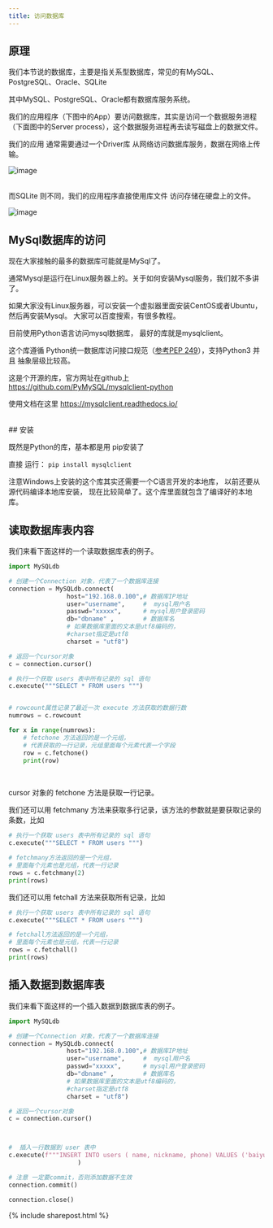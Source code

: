 ```yaml
---
title: 访问数据库
---
```



## 原理

我们本节说的数据库，主要是指关系型数据库，常见的有MySQL、PostgreSQL、Oracle、SQLite

其中MySQL、PostgreSQL、Oracle都有数据库服务系统。

我们的应用程序（下图中的App）要访问数据库，其实是访问一个数据服务进程（下面图中的Server process），这个数据服务进程再去读写磁盘上的数据文件。

我们的应用 通常需要通过一个Driver库 从网络访问数据库服务，数据在网络上传输。


![image](https://user-images.githubusercontent.com/36257654/37466758-8777e66e-2899-11e8-96f9-ab39b41c73c2.png)


<br>
而SQLite 则不同，我们的应用程序直接使用库文件 访问存储在硬盘上的文件。
          
![image](https://user-images.githubusercontent.com/36257654/37466827-ae25caba-2899-11e8-82d7-f3d656ffaba1.png)



## MySql数据库的访问

现在大家接触的最多的数据库可能就是MySql了。

通常Mysql是运行在Linux服务器上的。关于如何安装Mysql服务，我们就不多讲了。

如果大家没有Linux服务器，可以安装一个虚拟器里面安装CentOS或者Ubuntu，然后再安装Mysql。 大家可以百度搜索，有很多教程。


目前使用Python语言访问mysql数据库， 最好的库就是mysqlclient。


这个库遵循 Python统一数据库访问接口规范（[参考PEP 249](https://www.python.org/dev/peps/pep-0249/)），支持Python3 并且  抽象层级比较高。

这是个开源的库，官方网址在github上 https://github.com/PyMySQL/mysqlclient-python


使用文档在这里  https://mysqlclient.readthedocs.io/





<br>
## 安装

既然是Python的库，基本都是用 pip安装了

直接 运行： ```pip install mysqlclient``` 

注意Windows上安装的这个库其实还需要一个C语言开发的本地库， 以前还要从源代码编译本地库安装， 现在比较简单了。这个库里面就包含了编译好的本地库。

## 读取数据库表内容

我们来看下面这样的一个读取数据库表的例子。

```py
import MySQLdb

# 创建一个Connection 对象，代表了一个数据库连接
connection = MySQLdb.connect(
                host="192.168.0.100",# 数据库IP地址  
                user="username",     #  mysql用户名
                passwd="xxxxx",      # mysql用户登录密码
                db="dbname" ,        # 数据库名
                # 如果数据库里面的文本是utf8编码的，
                #charset指定是utf8
                charset = "utf8")   

# 返回一个cursor对象
c = connection.cursor()

# 执行一个获取 users 表中所有记录的 sql 语句
c.execute("""SELECT * FROM users """)


# rowcount属性记录了最近一次 execute 方法获取的数据行数
numrows = c.rowcount

for x in range(numrows):
    # fetchone 方法返回的是一个元组，
    # 代表获取的一行记录，元组里面每个元素代表一个字段
    row = c.fetchone()
    print(row)
```

<br>

cursor 对象的 fetchone 方法是获取一行记录。

我们还可以用 fetchmany 方法来获取多行记录，该方法的参数就是要获取记录的条数，比如

```py
# 执行一个获取 users 表中所有记录的 sql 语句
c.execute("""SELECT * FROM users """)

# fetchmany方法返回的是一个元组，
# 里面每个元素也是元组，代表一行记录
rows = c.fetchmany(2)
print(rows)
```

我们还可以用 fetchall 方法来获取所有记录，比如

```py
# 执行一个获取 users 表中所有记录的 sql 语句
c.execute("""SELECT * FROM users """)

# fetchall方法返回的是一个元组，
# 里面每个元素也是元组，代表一行记录
rows = c.fetchall()
print(rows)
```


## 插入数据到数据库表

我们来看下面这样的一个插入数据到数据库表的例子。


```py
import MySQLdb

# 创建一个Connection 对象，代表了一个数据库连接
connection = MySQLdb.connect(
                host="192.168.0.100",# 数据库IP地址  
                user="username",     #  mysql用户名
                passwd="xxxxx",      # mysql用户登录密码
                db="dbname" ,        # 数据库名
                # 如果数据库里面的文本是utf8编码的，
                #charset指定是utf8
                charset = "utf8")   

# 返回一个cursor对象
c = connection.cursor()



#  插入一行数据到 user 表中
c.execute(f"""INSERT INTO users ( name, nickname, phone) VALUES ('baiyueheiyu', '白月黑羽', '13312345678')"""
                   )

# 注意 一定要commit，否则添加数据不生效
connection.commit()

connection.close()

```



{% include sharepost.html %}